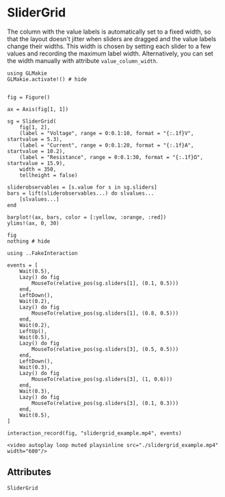 # SliderGrid

The column with the value labels is automatically set to a fixed width, so that the layout doesn't jitter when sliders are dragged and the value labels change their widths.
This width is chosen by setting each slider to a few values and recording the maximum label width.
Alternatively, you can set the width manually with attribute `value_column_width`.

```@example slidergrid
using GLMakie
GLMakie.activate!() # hide


fig = Figure()

ax = Axis(fig[1, 1])

sg = SliderGrid(
    fig[1, 2],
    (label = "Voltage", range = 0:0.1:10, format = "{:.1f}V", startvalue = 5.3),
    (label = "Current", range = 0:0.1:20, format = "{:.1f}A", startvalue = 10.2),
    (label = "Resistance", range = 0:0.1:30, format = "{:.1f}Ω", startvalue = 15.9),
    width = 350,
    tellheight = false)

sliderobservables = [s.value for s in sg.sliders]
bars = lift(sliderobservables...) do slvalues...
    [slvalues...]
end

barplot!(ax, bars, color = [:yellow, :orange, :red])
ylims!(ax, 0, 30)

fig
nothing # hide
```

```@setup slidergrid
using ..FakeInteraction

events = [
    Wait(0.5),
    Lazy() do fig
        MouseTo(relative_pos(sg.sliders[1], (0.1, 0.5)))
    end,
    LeftDown(),
    Wait(0.2),
    Lazy() do fig
        MouseTo(relative_pos(sg.sliders[1], (0.8, 0.5)))
    end,
    Wait(0.2),
    LeftUp(),
    Wait(0.5),
    Lazy() do fig
        MouseTo(relative_pos(sg.sliders[3], (0.5, 0.5)))
    end,
    LeftDown(),
    Wait(0.3),
    Lazy() do fig
        MouseTo(relative_pos(sg.sliders[3], (1, 0.6)))
    end,
    Wait(0.3),
    Lazy() do fig
        MouseTo(relative_pos(sg.sliders[3], (0.1, 0.3)))
    end,
    Wait(0.5),
]

interaction_record(fig, "slidergrid_example.mp4", events)
```

```@raw html
<video autoplay loop muted playsinline src="./slidergrid_example.mp4" width="600"/>
```

## Attributes

```@attrdocs
SliderGrid
```